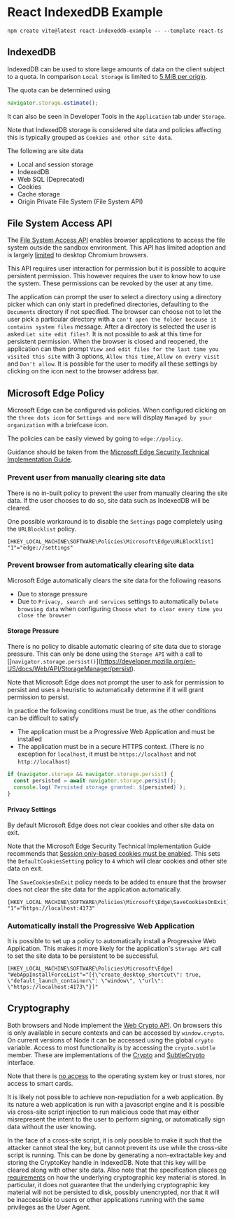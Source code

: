 # React IndexedDB Example

```shell
npm create vite@latest react-indexeddb-example -- --template react-ts
```

## IndexedDB

IndexedDB can be used to store large amounts of data on the client subject to a quota. In comparison `Local Storage` is limited to [5 MiB per origin](https://developer.mozilla.org/en-US/docs/Web/API/Storage_API/Storage_quotas_and_eviction_criteria).

The quota can be determined using

```javascript
navigator.storage.estimate();
```

It can also be seen in Developer Tools in the `Application` tab under `Storage`.

Note that IndexedDB storage is considered site data and policies affecting this is typically grouped as `Cookies and other site data`.

The following are site data

* Local and session storage
* IndexedDB
* Web SQL (Deprecated)
* Cookies
* Cache storage
* Origin Private File System (File System API)

## File System Access API

The [File System Access API](https://developer.chrome.com/docs/capabilities/web-apis/file-system-access) enables browser applications to access the file system outside the sandbox environment. This API has limited adoption and is largely [limited](https://caniuse.com/native-filesystem-api) to desktop Chromium browsers.

This API requires user interaction for permission but it is possible to acquire persistent permission. This however requires the user to know how to use the system. These permissions can be revoked by the user at any time.

The application can prompt the user to select a directory using a directory picker which can only start in predefined directories, defaulting to the `Documents` directory if not specified. The browser can choose not to let the user pick a particular directory with a `can't open the folder because it contains system files` message. After a directory is selected the user is asked `Let site edit files?`. It is not possible to ask at this time for persistent permission. When the browser is closed and reopened, the application can then prompt `View and edit files for the last time you visited this site` with 3 options, `Allow this time`, `Allow on every visit` and `Don't allow`. It is possible for the user to modify all these settings by clicking on the icon next to the browser address bar.

## Microsoft Edge Policy

Microsoft Edge can be configured via policies. When configured clicking on the `three dots icon` for `Settings and more` will display `Managed by your organization` with a briefcase icon.

The policies can be easily viewed by going to `edge://policy`.

Guidance should be taken from the [Microsoft Edge Security Technical Implementation Guide](https://stigviewer.com/stigs/microsoft_edge).

### Prevent user from manually clearing site data

There is no in-built policy to prevent the user from manually clearing the site data. If the user chooses to do so, site data such as IndexedDB will be cleared.

One possible workaround is to disable the `Settings` page completely using the `URLBlocklist` policy.

```
[HKEY_LOCAL_MACHINE\SOFTWARE\Policies\Microsoft\Edge\URLBlocklist]
"1"="edge://settings"
```

### Prevent browser from automatically clearing site data

Microsoft Edge automatically clears the site data for the following reasons

* Due to storage pressure
* Due to `Privacy, search and services` settings to automatically `Delete browsing data` when configuring `Choose what to clear every time you close the browser`

#### Storage Pressure

There is no policy to disable automatic clearing of site data due to storage pressure. This can only be done using the `Storage API` with a call to []`navigator.storage.persist()`](https://developer.mozilla.org/en-US/docs/Web/API/StorageManager/persist).

Note that Microsoft Edge does not prompt the user to ask for permission to persist and uses a heuristic to automatically determine if it will grant permission to persist.

In practice the following conditions must be true, as the other conditions can be difficult to satisfy

* The application must be a Progressive Web Application and must be installed
* The application must be in a secure HTTPS context. (There is no exception for `localhost`, it must be `https://localhost` and not `http://localhost`)

```javascript
if (navigator.storage && navigator.storage.persist) {
  const persisted = await navigator.storage.persist();
  console.log(`Persisted storage granted: ${persisted}`);
}
```

#### Privacy Settings

By default Microsoft Edge does not clear cookies and other site data on exit.

Note that the Microsoft Edge Security Technical Implementation Guide recommends that [Session only-based cookies must be enabled](https://stigviewer.com/stigs/microsoft_edge/2024-09-13/finding/V-260467). This sets the `DefaultCookiesSetting` policy to `4` which will clear cookies and other site data on exit.

The `SaveCookiesOnExit` policy needs to be added to ensure that the browser does not clear the site data for the application automatically.

```
[HKEY_LOCAL_MACHINE\SOFTWARE\Policies\Microsoft\Edge\SaveCookiesOnExit]
"1"="https://localhost:4173"
```

### Automatically install the Progressive Web Application

It is possible to set up a policy to automatically install a Progressive Web Application. This makes it more likely for the application's `Storage API` call to set the site data to be persistent to be successful.

```
[HKEY_LOCAL_MACHINE\SOFTWARE\Policies\Microsoft\Edge]
"WebAppInstallForceList"="[{\"create_desktop_shortcut\": true, \"default_launch_container\": \"window\", \"url\": \"https://localhost:4173\"}]"
```

## Cryptography

Both browsers and Node implement the [Web Crypto API](https://developer.mozilla.org/en-US/docs/Web/API/Web_Crypto_API). On browsers this is only available in secure contexts and can be accessed by `window.crypto`. On current versions of Node it can be accessed using the global `crypto` variable. Access to most functionality is by accessing the `crypto.subtle` member. These are implementations of the [Crypto](https://developer.mozilla.org/en-US/docs/Web/API/Crypto) and [SubtleCrypto](https://developer.mozilla.org/en-US/docs/Web/API/SubtleCrypto) interface.

Note that there is [no access](https://www.w3.org/TR/WebCryptoAPI/#scope-out-of-scope) to the operating system key or trust stores, nor access to smart cards.

It is likely not possible to achieve non-repudiation for a web application. By its nature a web application is run with a javascript engine and it is possible via cross-site script injection to run malicious code that may either misrepresent the intent to the user to perform signing, or automatically sign data without the user knowing.

In the face of a cross-site script, it is only possible to make it such that the attacker cannot steal the key, but cannot prevent its use while the cross-site script is running. This can be done by generating a non-extractable key and storing the CryptoKey handle in IndexedDB. Note that this key will be cleared along with other site data. Also note that the specification places [no requirements](https://www.w3.org/TR/WebCryptoAPI/#security-developers) on how the underlying cryptographic key material is stored. In particular, it does not guarantee that the underlying cryptographic key material will not be persisted to disk, possibly unencrypted, nor that it will be inaccessible to users or other applications running with the same privileges as the User Agent.